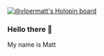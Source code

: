 [![@vloermatt's Holopin board](https://holopin.io/api/user/board?user=vloermatt)](https://holopin.io/@vloermatt)
### Hello there 👋
My name is Matt
